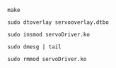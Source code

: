 `make`

`sudo dtoverlay servooverlay.dtbo`

`sudo insmod servoDriver.ko`

`sudo dmesg | tail`

`sudo rmmod servoDriver.ko`
